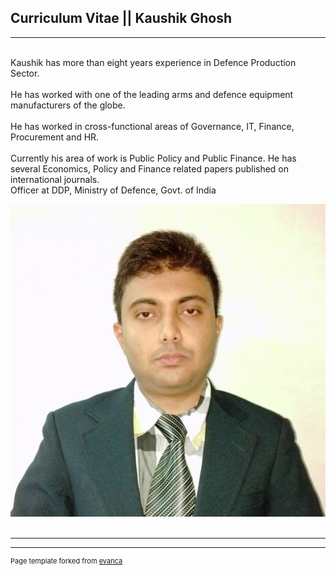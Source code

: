 ## Curriculum Vitae || Kaushik Ghosh

---

  <br>Kaushik has more than eight years experience in Defence Production Sector. <br>
  <br>He has worked with one of the leading arms and defence equipment manufacturers of the globe. <br>
  <br>He has worked in cross-functional areas of Governance, IT, Finance, Procurement and HR. <br>
  <br>Currently his area of work is Public Policy and Public Finance. He has several Economics, Policy and Finance related papers published on international journals.     <br>Officer at DDP, Ministry of Defence, Govt. of India<br>
  

<img src = "https://github.com/kaus2007/cv/blob/master/images/Kaushik%20Formal.jpg"> <img>

---




---
<p style="font-size:11px">Page template forked from <a href="https://github.com/evanca/quick-portfolio">evanca</a></p>
<!-- Remove above link if you don't want to attibute -->
